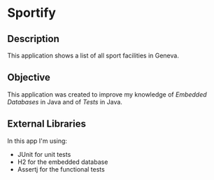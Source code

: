 # Sportify
## Description
This application shows a list of all sport facilities in Geneva. 

## Objective
This application was created to improve my knowledge of *Embedded Databases* in Java and of *Tests* in Java.

## External Libraries
In this app I'm using:
* JUnit for unit tests
* H2 for the embedded database
* Assertj for the functional tests

